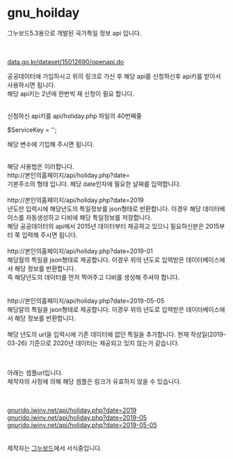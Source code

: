 # gnu_hoilday

그누보드5.3용으로 개발된 국가특일 정보 api 입니다.

<br>
<br>
<a href="https://www.data.go.kr/dataset/15012690/openapi.do" target="_top">data.go.kr/dataset/15012690/openapi.do</a>

공공데이터에 가입하시고 위의 링크로 가신 후 해당 api를 신청하신후
api키를 받아서 사용하시면 됩니다.
<br>
해당 api키는 2년에 한번씩 재 신청이 필요 합니다.

<br>
신청하신 api키를 
api/holiday.php 파일의 40번째줄

$ServiceKey = '';

해당 변수에 기입해 주시면 됩니다.

<br>
해당 사용법은 이러합니다.

<br>
http://본인의홈페이지/api/holiday.php?date=
<br>
기본주소의 형태 입니다. 해당 date인자에 필요한 날짜를 입력합니다.
<br><br>
http://본인의홈페이지/api/holiday.php?date=2019
<br>
년도만 입력시에 해당년도의 특일정보를 json형태로 반환합니다. 이경우 해당 데이터베이스를 자동생성하고 디비에 해당 특일정보를 저장합니다.
<br>
해당 공공데이터의 api에서 2015년 데이터부터 제공하고 있으니 필요하신분은 2015부터 쭉 입력해 주시면 됩니다.
<br>
<br>
http://본인의홈페이지/api/holiday.php?date=2019-01
<br>
해당월의 특일을 json형태로 제공합니다. 이경우 위의 년도로 입력받은 데이터베이스에서 해당 정보를 반환합니다.
<br>
즉 해당년도의 데이터를 먼저 찍어주고 디비를 생성해 주셔야 합니다.
<br>
<br><br>
http://본인의홈페이지/api/holiday.php?date=2019-05-05
<br>
해당알의 특일을 json형태로 제공합니다. 이경우 위의 년도로 입력받은 데이터베이스에서 해당 정보를 반환합니다.

<br>
<br>
해당 년도의 url을 입력시에 기존 데이터에 없던 특일을 추가합니다.
현재 작성일(2019-03-26) 기준으로 2020년 데이터는 제공되고 있지 않는거 같습니다.

<br><br>
아래는 셈플url입니다. 
<br>
제작자의 사정에 의해 해당 셈플은 링크가 유효하지 않을 수 있습니다.

<br><br>
<a href="http://gnurido.iwinv.net/api/holiday.php?date=2019" target="_blank">gnurido.iwinv.net/api/holiday.php?date=2019</a>
<br>
<a href="http://gnurido.iwinv.net/api/holiday.php?date=2019-05" target="_blank">gnurido.iwinv.net/api/holiday.php?date=2019-05</a>
<br>
<a href="http://gnurido.iwinv.net/api/holiday.php?date=2019-05-05" target="_blank">gnurido.iwinv.net/api/holiday.php?date=2019-05-05</a>
<br><br><br>
제작자는 <a href="http://sir.kr" target="_blank">그누보드</a>에서 서식중입니다.
